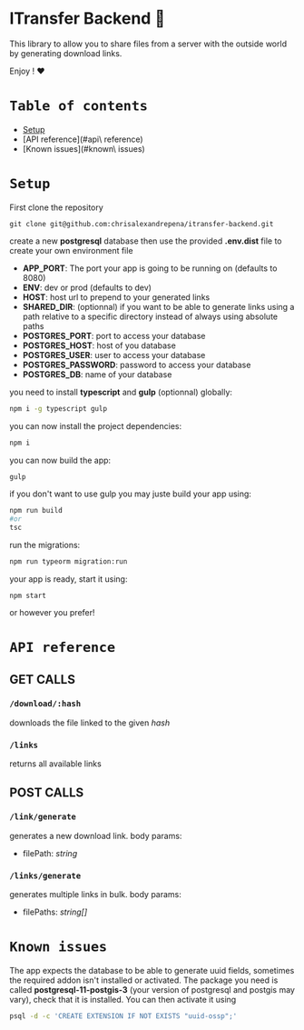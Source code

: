 # ITransfer Backend :rocket:

This library to allow you to share files from a server with the outside world by generating download links.

Enjoy ! :heart:

# `Table of contents`

- [Setup](#setup)
- [API reference](#api\ reference)
- [Known issues](#known\ issues)

# `Setup`
First clone the repository
```
git clone git@github.com:chrisalexandrepena/itransfer-backend.git
```
create a new **postgresql** database then use the provided **.env.dist** file to create your own environment file 
- **APP_PORT**: The port your app is going to be running on (defaults to 8080)
- **ENV**: dev or prod (defaults to dev)
- **HOST**: host url to prepend to your generated links
- **SHARED_DIR**: (optionnal) if you want to be able to generate links using a path relative to a specific directory instead of always using absolute paths
- **POSTGRES_PORT**: port to access your database
- **POSTGRES_HOST**: host of you database
- **POSTGRES_USER**: user to access your database
- **POSTGRES_PASSWORD**: password to access your database
- **POSTGRES_DB**: name of your database

you need to install **typescript** and **gulp** (optionnal) globally:
```sh
npm i -g typescript gulp
```
you can now install the project dependencies:
```sh
npm i
```
you can now build the app:
```sh
gulp
```
if you don't want to use gulp you may juste build your app using:
```sh
npm run build
#or
tsc
```
run the migrations:
```sh
npm run typeorm migration:run
```
your app is ready, start it using:
```
npm start
```
or however you prefer!

# `API reference`
## GET CALLS
### `/download/:hash`
downloads the file linked to the given *hash*
### `/links`
returns all available links
## POST CALLS
### `/link/generate`
generates a new download link.
body params:
- filePath: *string*
### `/links/generate`
generates multiple links in bulk.
body params:
- filePaths: *string[]*

# `Known issues`
The app expects the database to be able to generate uuid fields, sometimes the required addon isn't installed or activated. The package you need is called **postgresql-11-postgis-3** (your version of postgresql and postgis may vary), check that it is installed.
You can then activate it using
```sh
psql -d -c 'CREATE EXTENSION IF NOT EXISTS "uuid-ossp";'
```